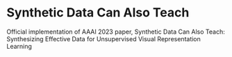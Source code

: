 # Synthetic Data Can Also Teach
Official implementation of AAAI 2023 paper, Synthetic Data Can Also Teach: Synthesizing Effective Data for Unsupervised Visual Representation Learning
